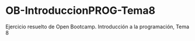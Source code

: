 # OB-IntroduccionPROG-Tema8
Ejercicio resuelto de Open Bootcamp. Introducción a la programación, Tema 8
